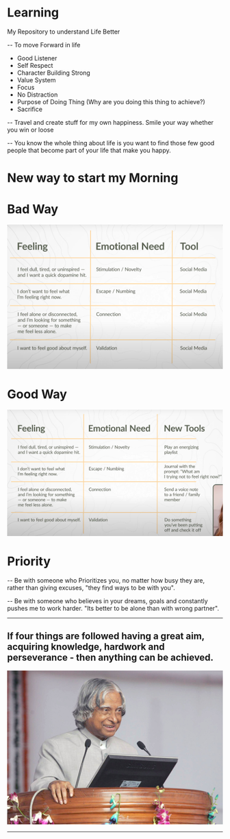 # Learning
My Repository to understand Life Better

-- To move Forward in life
- Good Listener
- Self Respect
- Character Building Strong
- Value System
- Focus
- No Distraction
- Purpose of Doing Thing (Why are you doing this thing to achieve?) 
- Sacrifice

-- Travel and create stuff for my own happiness. Smile your way whether you win or loose

-- You know the whole thing about life is you want to find those few good people that become part of your life that make you happy.

# New way to start my Morning
# Bad Way
![Life Changing](/assets/SocialMediaUsage.png)
# Good Way
![New way to Start my Morning](/assets/NewHappyWay.png)

# Priority
-- Be with someone who Prioritizes you, no matter how busy they are, rather than giving excuses, "they find ways to be with you".

-- Be with someone who believes in your dreams, goals and constantly pushes me to work harder. "Its better to be alone than with wrong partner".

---
## If four things are followed having a great aim, acquiring knowledge, hardwork and perseverance - then anything can be achieved.

![APJ-Sir-Wings-of-Fire](/assets/APJ-Sir-Wings-of-Fire.jpg)

---